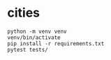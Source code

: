 # cities
```
python -m venv venv
venv/bin/activate
pip install -r requirements.txt
pytest tests/
```
